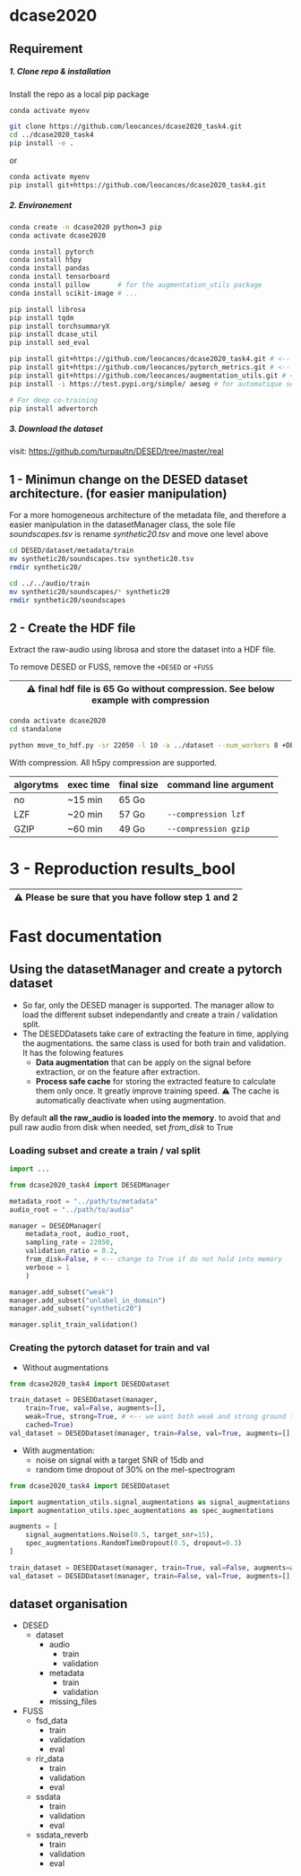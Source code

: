 # dcase2020

## Requirement

##### 1. Clone repo & installation
Install the repo as a local pip package 
```Bash
conda activate myenv

git clone https://github.com/leocances/dcase2020_task4.git
cd ../dcase2020_task4
pip install -e .
```

or

```bash
conda activate myenv
pip install git+https://github.com/leocances/dcase2020_task4.git
```

##### 2. Environement
```Bash
conda create -n dcase2020 python=3 pip
conda activate dcase2020

conda install pytorch
conda install h5py
conda install pandas
conda install tensorboard
conda install pillow       # for the augmentation_utils package
conda install scikit-image # ...

pip install librosa
pip install tqdm
pip install torchsummaryX
pip install dcase_util
pip install sed_eval

pip install git+https://github.com/leocances/dcase2020_task4.git # <-- dcase2020 task 4 separate dataset management
pip install git+https://github.com/leocances/pytorch_metrics.git # <-- personnal pytorch metrics functions
pip install git+https://github.com/leocances/augmentation_utils.git # <-- personnal audio & image augmentation functions
pip install -i https://test.pypi.org/simple/ aeseg # for automatique segmentation optimization

# For deep co-training
pip install advertorch
```

##### 3. Download the dataset
visit: https://github.com/turpaultn/DESED/tree/master/real

## 1 - Minimun change on the DESED dataset architecture. (for easier manipulation)
For a more homogeneous architecture of the metadata file, and therefore a easier manipulation in the
datasetManager class, the sole file *soundscapes.tsv* is rename *synthetic20.tsv* and move one level above

```bash
cd DESED/dataset/metadata/train
mv synthetic20/soundscapes.tsv synthetic20.tsv
rmdir synthetic20/

cd ../../audio/train
mv synthetic20/soundscapes/* synthetic20
rmdir synthetic20/soundscapes
```

## 2 - Create the HDF file
Extract the raw-audio using librosa and store the dataset into a HDF file.

To remove DESED or FUSS, remove the `+DESED` or `+FUSS`

| :warning: final hdf file is 65 Go without compression. See below example with compression |
| --- |

```bash
conda activate dcase2020
cd standalone

python move_to_hdf.py -sr 22050 -l 10 -a ../dataset --num_workers 8 +DESED +FUSS
```

With compression. All h5py compression are supported.

| algorytms | exec time | final size | command line argument |
| --------- | --------- | ---------- | --------------------- |
| no        | ~15 min   | 65 Go      | ` `                   |
| LZF       | ~20 min   | 57 Go      | `--compression lzf`   |
| GZIP      | ~60 min   | 49 Go      | `--compression gzip`  |

# 3 - Reproduction results_bool

| :warning: Please be sure that you have follow step 1 and 2  |
| --- |


# Fast documentation
## Using the datasetManager and create a pytorch dataset
- So far, only the DESED manager is supported. The manager allow to load
the different subset independantly and create a train / validation split.
- The DESEDDatasets take care of extracting the feature in time, applying the augmentations. the same class is used for both train and validation. It has the folowing features
  - **Data augmentation** that can be apply on the signal before extraction, or on the feature after extraction.
  - **Process safe cache**  for storing the extracted feature to calculate them only once. It greatly improve training speed. :warning: The cache is automatically deactivate when using augmentation.

By default **all the raw_audio is loaded into the memory**. to avoid that and pull raw audio from disk when needed, set
*from_disk* to True
### Loading subset and create a train / val split
```python
import ...

from dcase2020_task4 import DESEDManager

metadata_root = "../path/to/metadata"
audio_root = "../path/to/audio"

manager = DESEDManager(
    metadata_root, audio_root,
    sampling_rate = 22050,
    validation_ratio = 0.2,
    from_disk=False, # <-- change to True if do not hold into memory
    verbose = 1
    )

manager.add_subset("weak")
manager.add_subset("unlabel_in_domain")
manager.add_subset("synthetic20")

manager.split_train_validation()
```

### Creating the pytorch dataset for train and val
- Without augmentations
```python
from dcase2020_task4 import DESEDDataset

train_dataset = DESEDDataset(manager, 
    train=True, val=False, augments=[],
    weak=True, strong=True, # <-- we want both weak and strong ground truth to be outputed
    cached=True)
val_dataset = DESEDDataset(manager, train=False, val=True, augments=[], cached=True) # <-- by default only weak ground truth will be return
```

 - With augmentation:
   - noise on signal with a target SNR of 15db and 
   - random time dropout of 30% on the mel-spectrogram
 ```python
 from dcase2020_task4 import DESEDDataset

 import augmentation_utils.signal_augmentations as signal_augmentations
 import augmentation_utils.spec_augmentations as spec_augmentations

 augments = [
     signal_augmentations.Noise(0.5, target_snr=15),
     spec_augmentations.RandomTimeDropout(0.5, dropout=0.3)
 ]

 train_dataset = DESEDDataset(manager, train=True, val=False, augments=augments, cached=True) # <-- cache is automatically deactivate
 val_dataset = DESEDDataset(manager, train=False, val=True, augments=[], cached=True)
 ```


## dataset organisation
- DESED
    - dataset
        - audio
            - train
            - validation
        - metadata
            - train
            - validation
        - missing_files
- FUSS
    - fsd_data
        - train
        - validation
        - eval
    - rir_data
        - train
        - validation
        - eval
    - ssdata
        - train
        - validation
        - eval
    - ssdata_reverb
        - train
        - validation
        - eval

